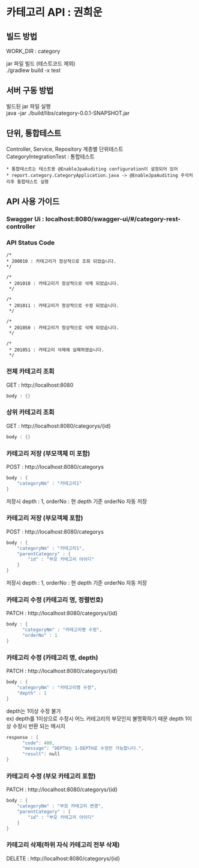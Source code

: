 # 카테고리 API : 권희운

## 빌드 방법
WORK_DIR :  category

jar 파일 빌드 (테스트코드 제외) \
./gradlew build -x test


## 서버 구동 방법
빌드된 jar 파일 실행 \
java -jar ./build/libs/category-0.0.1-SNAPSHOT.jar 


## 단위, 통합테스트
Controller, Service, Repository 계층별 단위테스트 \
CategoryIntegrationTest : 통합테스트 

    * 통합테스트는 테스트용 @EnableJpaAuditing configuration이 설정되어 있어 
    * report.category.CategoryApplication.java -> @EnableJpaAuditing 주석처리후 통합테스트 실행


    


## API 사용 가이드
### Swagger Ui : localhost:8080/swagger-ui/#/category-rest-controller

### API Status Code
    /*
    * 200010 : 카테고리가 정상적으로 조회 되었습니다.
    */

    /*
     * 201010 : 카테고리가 정상적으로 삭제 되었습니다.
     */

    /*
     * 201011 : 카테고리가 정상적으로 수정 되었습니다.
     */

    /*
     * 201050 : 카테고리가 정상적으로 삭제 되었습니다.
     */

    /*
     * 201051 : 카테고리 삭제에 실패하였습니다.
     */
       

### 전체 카테고리 조회
GET : http://localhost:8080 
```c
body : {}
```

### 상위 카테고리 조회
GET : http://localhost:8080/categorys/{id} 
```c
body : {} 
```

### 카테고리 저장 (부모객체 미 포함) 
POST : http://localhost:8080/categorys 

```c
body : { 
    "categoryNm" : "카테고리1"
} 
```

저장시 depth : 1, orderNo : 현 depth 기준 orderNo 자동 저장

### 카테고리 저장 (부모객체 포함)
POST : http://localhost:8080/categorys 

```c
body : {
    "categoryNm" : "카테고리1", 
    "parentCategory" : {
        "id" : "부모 카테고리 아이디"
    }
}
```
저장시 depth : 1, orderNo : 현 depth 기준 orderNo 자동 저장


### 카테고리 수정 (카테고리 명, 정렬번호)
PATCH : http://localhost:8080/categorys/{id} 

```c
body : { 
      "categoryNm" : "카테고리명 수정",
      "orderNo" : 1
}
```


### 카테고리 수정 (카테고리 명, depth)

PATCH : http://localhost:8080/categorys/{id} 

```c
body : { 
    "categoryNm" : "카테고리명 수정",
    "depth" : 1
}
```

depth는 1이상 수정 불가 \
ex) depth를 1이상으로 수정시 어느 카테고리의 부모인지 불명확하기 때문
depth 1이상 수정시 반환 되는 메시지

```c
response : { 
      "code": 400, 
      "message": "DEPTH는 1-DEPTH로 수정만 가능합니다.", 
      "result": null 
} 
```


### 카테고리 수정 (부모 카테고리 포함)
PATCH : http://localhost:8080/categorys/{id} 

```c
body : { 
    "categoryNm" : "부모 카테고리 변경", 
    "parentCategory" : { 
        "id" : "부모 카테고리 아이디" 
    } 
}
```


### 카테고리 삭제(하위 자식 카테고리 전부 삭제)

DELETE : http://localhost:8080/categorys/{id}
